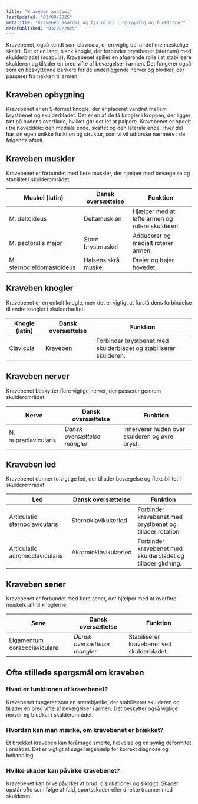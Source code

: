```yaml
---
title: "Kraveben anatomi"
lastUpdated: "03/08/2025"
metaTitle: "Kraveben anatomi og fysiologi | Opbygning og funktioner"
datePublished: "03/08/2025"
---
```


Kravebenet, også kendt som clavicula, er en vigtig del af det menneskelige skelet. Det er en lang, slank knogle, der forbinder brystbenet (sternum) med skulderbladet (scapula). Kravebenet spiller en afgørende rolle i at stabilisere skulderen og tillader en bred vifte af bevægelser i armen. Det fungerer også som en beskyttende barriere for de underliggende nerver og blodkar, der passerer fra nakken til armen.

## Kraveben opbygning

Kravebenet er en S-formet knogle, der er placeret vandret mellem brystbenet og skulderbladet. Det er en af de få knogler i kroppen, der ligger tæt på hudens overflade, hvilket gør det let at palpere. Kravebenet er opdelt i tre hoveddele: den mediale ende, skaftet og den laterale ende. Hver del har sin egen unikke funktion og struktur, som vi vil udforske nærmere i de følgende afsnit.

## Kraveben muskler

Kravebenet er forbundet med flere muskler, der hjælper med bevægelse og stabilitet i skulderområdet.

| Muskel (latin) | Dansk oversættelse | Funktion |
|---------------|---------------------|----------|
| M. deltoideus | Deltamusklen | Hjælper med at løfte armen og rotere skulderen. |
| M. pectoralis major | Store brystmuskel | Adducerer og medialt roterer armen. |
| M. sternocleidomastoideus | Halsens skrå muskel | Drejer og bøjer hovedet. |

## Kraveben knogler

Kravebenet er en enkelt knogle, men det er vigtigt at forstå dens forbindelse til andre knogler i skulderbæltet.

| Knogle (latin) | Dansk oversættelse | Funktion |
|---------------|---------------------|----------|
| Clavicula | Kraveben | Forbinder brystbenet med skulderbladet og stabiliserer skulderen. |

## Kraveben nerver

Kravebenet beskytter flere vigtige nerver, der passerer gennem skulderområdet.

| Nerve | Dansk oversættelse | Funktion |
|-------|---------------------|----------|
| N. supraclavicularis | _Dansk oversættelse mangler_ | Innerverer huden over skulderen og øvre bryst. |

## Kraveben led

Kravebenet danner to vigtige led, der tillader bevægelse og fleksibilitet i skulderområdet.

| Led | Dansk oversættelse | Funktion |
|-----|---------------------|----------|
| Articulatio sternoclavicularis | Sternoklavikulærled | Forbinder kravebenet med brystbenet og tillader rotation. |
| Articulatio acromioclavicularis | Akromioklavikulærled | Forbinder kravebenet med skulderbladet og tillader glidning. |

## Kraveben sener

Kravebenet er forbundet med flere sener, der hjælper med at overføre muskelkraft til knoglerne.

| Sene | Dansk oversættelse | Funktion |
|------|---------------------|----------|
| Ligamentum coracoclaviculare | _Dansk oversættelse mangler_ | Stabiliserer kravebenet ved skulderbladet. |

## Ofte stillede spørgsmål om kraveben

### Hvad er funktionen af kravebenet?

Kravebenet fungerer som en støttebjælke, der stabiliserer skulderen og tillader en bred vifte af bevægelser i armen. Det beskytter også vigtige nerver og blodkar i skulderområdet.

### Hvordan kan man mærke, om kravebenet er brækket?

Et brækket kraveben kan forårsage smerte, hævelse og en synlig deformitet i området. Det er vigtigt at søge lægehjælp for korrekt diagnose og behandling.

### Hvilke skader kan påvirke kravebenet?

Kravebenet kan blive påvirket af brud, dislokationer og slidgigt. Skader opstår ofte som følge af fald, sportsskader eller direkte traumer mod skulderen.